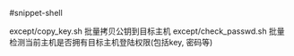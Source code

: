 #snippet-shell

except/copy\_key.sh 批量拷贝公钥到目标主机
except/check\_passwd.sh 批量检测当前主机是否拥有目标主机登陆权限(包括key, 密码等)
